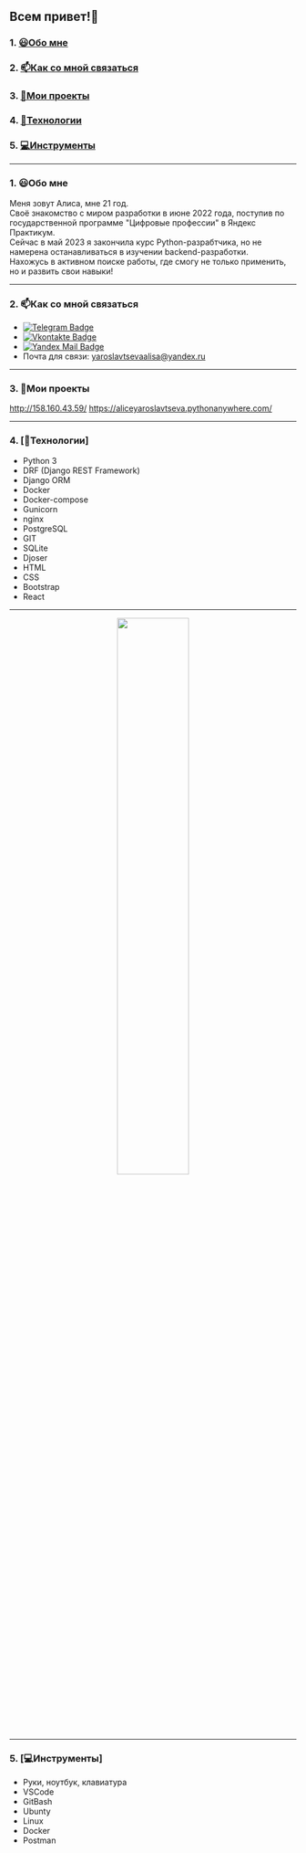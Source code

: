 ## Всем привет!👋

### 1. [😃Обо мне](#1)
### 2. [📫Как со мной связаться](#2)
### 3. [🌱Мои проекты](#3)
### 4. [👾Технологии](#4)
### 5. [💻Инструменты](#5)

---
### 1. 😃Обо мне <a id=1></a>

Меня зовут Алиса, мне 21 год.<br/>
Своё знакомство с миром разработки в июне 2022 года, поступив по государственной программе "Цифровые профессии" в Яндекс Практикум.<br/>
Сейчас в май 2023 я закончила курс Python-разрабтчика, но не намерена останавливаться в изучении backend-разработки.<br/>
Нахожусь в активном поиске работы, где смогу не только применить, но и развить свои навыки!

---
### 2. 📫Как со мной связаться <a id=2></a>

- [![Telegram Badge](https://img.shields.io/badge/-Telegram-blue?style=flat&logo=Telegram&logoColor=white)](https://t.me/hellfoxalice)<br/>
- [![Vkontakte Badge](https://img.shields.io/badge/-VK-blue?style=flat&logo=VK&color=0077FF)](https://vk.com/hellfoxalice08)<br/>
- [![Yandex Mail Badge](https://img.shields.io/badge/-Yandex%20Mail-red?style=flat&logo=Yandex&logoColor=white)](https://mail.yandex.ru/compose?mailto=yaroslavtsevaalisa@yandex.ru)<br/>
- Почта для связи: yaroslavtsevaalisa@yandex.ru

---
### 3. 🌱Мои проекты <a id=3></a>

http://158.160.43.59/
https://aliceyaroslavtseva.pythonanywhere.com/

---
### 4. [👾Технологии] <a id=4></a>

- Python 3
- DRF (Django REST Framework)
- Django ORM
- Docker
- Docker-compose
- Gunicorn
- nginx
- PostgreSQL
- GIT
- SQLite
- Djoser
- HTML
- CSS
- Bootstrap
- React

---
<p align="center">
  <img height="50%" width="auto" src ="https://github-readme-stats.vercel.app/api/top-langs/?username=AliceYaroslavtseva&layout=compact&hide_border=true&theme=darcula&bg_color=00000000&langs_count=6&hide=jupyter%20notebook,tex,css,php&exclude_repo=Pacman-AI">
<br>

---
### 5. [💻Инструменты] <a id=5></a>

- Руки, ноутбук, клавиатура
- VSCode
- GitBash
- Ubunty
- Linux
- Docker
- Postman
